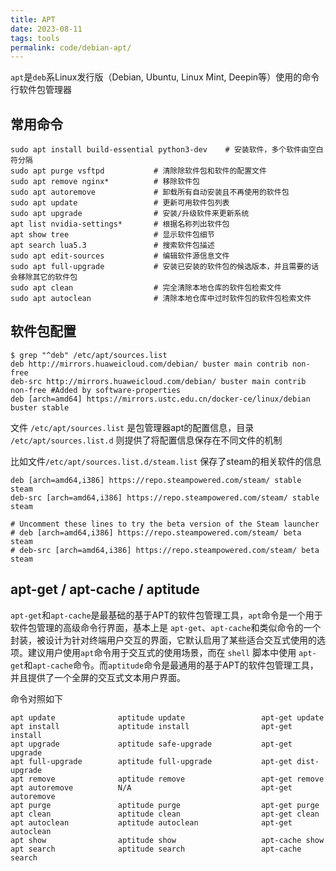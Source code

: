 ```yaml
---
title: APT
date: 2023-08-11
tags: tools
permalink: code/debian-apt/
---
```


`apt`是`deb`系Linux发行版（Debian, Ubuntu, Linux Mint, Deepin等）使用的命令行软件包管理器

## 常用命令

```shell
sudo apt install build-essential python3-dev    # 安装软件，多个软件由空白符分隔
sudo apt purge vsftpd           # 清除除软件包和软件的配置文件
sudo apt remove nginx*          # 移除软件包
sudo apt autoremove             # 卸载所有自动安装且不再使用的软件包
sudo apt update                 # 更新可用软件包列表
sudo apt upgrade                # 安装/升级软件来更新系统
apt list nvidia-settings*       # 根据名称列出软件包
apt show tree                   # 显示软件包细节
apt search lua5.3               # 搜索软件包描述
sudo apt edit-sources           # 编辑软件源信息文件
sudo apt full-upgrade           # 安装已安装的软件包的候选版本，并且需要的话会移除其它的软件包
sudo apt clean                  # 完全清除本地仓库的软件包检索文件
sudo apt autoclean              # 清除本地仓库中过时软件包的软件包检索文件
```

## 软件包配置

```shell
$ grep "^deb" /etc/apt/sources.list
deb http://mirrors.huaweicloud.com/debian/ buster main contrib non-free
deb-src http://mirrors.huaweicloud.com/debian/ buster main contrib non-free #Added by software-properties
deb [arch=amd64] https://mirrors.ustc.edu.cn/docker-ce/linux/debian buster stable
```

文件 `/etc/apt/sources.list` 是包管理器apt的配置信息，目录 `/etc/apt/sources.list.d` 则提供了将配置信息保存在不同文件的机制

比如文件`/etc/apt/sources.list.d/steam.list` 保存了steam的相关软件的信息

```
deb [arch=amd64,i386] https://repo.steampowered.com/steam/ stable steam
deb-src [arch=amd64,i386] https://repo.steampowered.com/steam/ stable steam

# Uncomment these lines to try the beta version of the Steam launcher
# deb [arch=amd64,i386] https://repo.steampowered.com/steam/ beta steam
# deb-src [arch=amd64,i386] https://repo.steampowered.com/steam/ beta steam
```

## apt-get / apt-cache / aptitude

`apt-get`和`apt-cache`是最基础的基于APT的软件包管理工具，`apt`命令是一个用于软件包管理的高级命令行界面，基本上是 `apt-get`、`apt-cache`和类似命令的一个封装，被设计为针对终端用户交互的界面，它默认启用了某些适合交互式使用的选项。建议用户使用`apt`命令用于交互式的使用场景，而在 `shell` 脚本中使用 `apt-get`和`apt-cache`命令。而`aptitude`命令是最通用的基于APT的软件包管理工具，并且提供了一个全屏的交互式文本用户界面。

命令对照如下

```
apt update              aptitude update                 apt-get update
apt install             aptitude install                apt-get install
apt upgrade             aptitude safe-upgrade           apt-get upgrade
apt full-upgrade        aptitude full-upgrade           apt-get dist-upgrade
apt remove              aptitude remove                 apt-get remove
apt autoremove          N/A                             apt-get autoremove
apt purge               aptitude purge                  apt-get purge
apt clean               aptitude clean                  apt-get clean
apt autoclean           aptitude autoclean              apt-get autoclean
apt show                aptitude show                   apt-cache show
apt search              aptitude search                 apt-cache search
```
